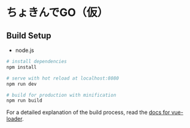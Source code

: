 # ちょきんでGO（仮）



## Build Setup
- node.js

``` bash
# install dependencies
npm install

# serve with hot reload at localhost:8080
npm run dev

# build for production with minification
npm run build
```



For a detailed explanation of the build process, read the [docs for vue-loader](http://vuejs.github.io/vue-loader).

